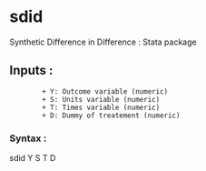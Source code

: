 # sdid
Synthetic Difference in Difference :  Stata package

## Inputs :
            + Y: Outcome variable (numeric)
            + S: Units variable (numeric)
            + T: Times variable (numeric)
            + D: Dummy of treatement (numeric)

### Syntax : 
sdid Y S T D
